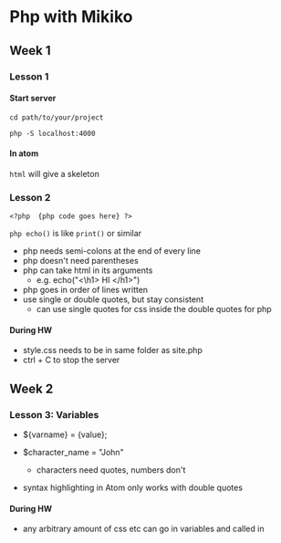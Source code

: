 
# Php with Mikiko

## Week 1

### Lesson 1

#### Start server

`cd path/to/your/project`

`php -S localhost:4000`


#### In atom

`html` will give a skeleton

### Lesson 2 

`<?php	{php code goes here} ?>`

`php echo()` is like `print()` or similar

- php needs semi-colons at the end of every line
- php doesn't need parentheses
- php can take html in its arguments
  - e.g. echo("<\h1> HI <\/h1>")
- php goes in order of lines written
- use single or double quotes, but stay consistent
	- can use single quotes for css inside the double quotes for php


#### During HW

- style.css needs to be in same folder as site.php 
- ctrl + C to stop the server

## Week 2

### Lesson 3: Variables

- ${varname} = {value};
- $character_name = "John"
	- characters need quotes, numbers don't

- syntax highlighting in Atom only works with double quotes


#### During HW

- any arbitrary amount of css etc can go in variables and called in <style>
- variables can use variables in their definitions
	- they do not dynamically change 
		- no auto-update, purely linear 
		- have to redefine to make the changes
- semi-colons inside the double quotes for css are read as css.
- **don't forget the single quotes for css <|span style = 'color: $colour'> SOMETHING <|/span>**
- semi-colons are needed at the end of every line which has something after it
- <|wbr> is zero-width whitespace (for mixing japanese text with variables - seems a pain)


## Data Types

- strings take quotes
- integers take no special notation - just the number
- floats take no special notation - just use the decimal point
- booleans are lower-case
- null is lower-case
- data types are used everywhere, not just n variables

#### Lesson 4: Strings
- strtolower(string)
- strtoupper(string)
- strlen(string)
- str_replace(pattern, replacement, string)
- substr(string, starting_index, how_many)

- echo function() function() function() 
	- e.g echo strlen("hello")+ strlen("world")
	
- "Thing"[index goes here]
- "Thing"[0]  becomes "T"

#### During HW

- arguments to functions can be other evaluated functions: str_pad($var, strlen($var)+1), " ")
	- see lesson_4_hw lines 53:69 for example


### Lesson 5: Numbers

- % is mod
- $var += 53 is $var = $var + 53
- $var *= 23 is $var = $var * 23
- $var++ is $var = $var + 1
- $var-- is $var = $var - 1
- sqrt()
- max(x, y)
- min(x, y)
- round(54.444)
- ceil(x) = round up
- floor(x) = round down
- pow(x, y) = x to the power of y
- abs()


#### During HW

- </sup>  is superscript tag
- </i> is italic
- </b> is bold
- in variables, if_else is (test)? true : false;
- strlen(), NOT nchar()
- pi is a function: pi()
- &#960 is pi (& # 9 6 0)

### Lesson 6: Get User Input

- use HTML forms
- multiple inputs are fine, but "submit" will resubmit EVERYTHING
- </form> Write something: </input type="text" name="something"> </input type="submit"> </form>
- access input with `$_GET["name parameter"]` in php

- using parameters in the form adds to the url - you can write the things directly there if you want
- you can assign $_GET["parameter"] to php variables no worries


### Lesson 7: Basic Calculator

- html form
- `$_GET["thing_a"] + $_GET["thing_b"]`
- password input hides input in page, **but not in url**


#### During HW

- you have kinda forgotten how to write basic css

```
switch($on_this_variable){
case: x;
echo "Something"
break;
case: y;
echo "Something else";
break;
}
```

- html form radiobuttons

```
<input type="radio" id="plus" name="operator" value="plus">
<label for="plus">plus</label><br>
<input type="radio" id="minus" name="operator" value="minus">
<label for="minus">minus</label><br>
```
**Note: switch/case does [loose comparison](https://www.php.net/manual/en/types.comparisons.php#types.comparisions-loose).**


### Lesson 8: Madlibs

- oof, it has been a while

#### During HW

- search-boxes use `type="hidden"` a fair bit
- `class` can go inside html forms
- yep, today was easy
- used </details> as a hack for not showing the result
	- https://www.w3schools.com/php/php_form_required.asp shows a proper way to do it
	- apparently we'll come back to this later, so that'll do for now